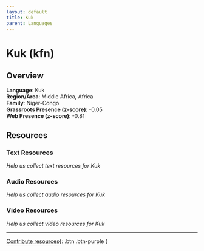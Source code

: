 ```yaml
---
layout: default
title: Kuk
parent: Languages
---
```


# Kuk (kfn)

## Overview

**Language**: Kuk  
**Region/Area**: Middle Africa, Africa  
**Family**: Niger-Congo  
**Grassroots Presence (z-score)**: -0.05  
**Web Presence (z-score)**: -0.81  

## Resources

### Text Resources
*Help us collect text resources for Kuk*

### Audio Resources
*Help us collect audio resources for Kuk*

### Video Resources
*Help us collect video resources for Kuk*

---

[Contribute resources](https://forms.office.com/e/1SfLJx3u1r){: .btn .btn-purple }

